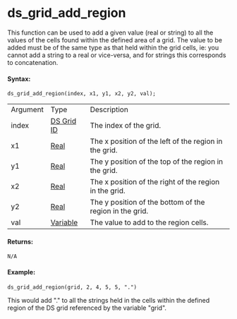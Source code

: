 # ds_grid_add_region

This function can be used to add a given value (real or string) to all
the values of the cells found within the defined area of a grid. The
value to be added must be of the same type as that held within the grid
cells, ie: you cannot add a string to a real or vice-versa, and for
strings this corresponds to concatenation.

#### Syntax:

``` gml
ds_grid_add_region(index, x1, y1, x2, y2, val);
```

|          |                                                                                                             |                                                         |
|----------|-------------------------------------------------------------------------------------------------------------|---------------------------------------------------------|
| Argument | Type                                                                                                        | Description                                             |
| index    |  [DS Grid ID](../../../../../GameMaker_Language/GML_Reference/Data_Structures/DS_Grids/ds_grid_create)  | The index of the grid.                                  |
| x1       |  [Real](../../../../../GameMaker_Language/GML_Overview/Data_Types)                                      | The x position of the left of the region in the grid.   |
| y1       |  [Real](../../../../../GameMaker_Language/GML_Overview/Data_Types)                                      | The y position of the top of the region in the grid.    |
| x2       |  [Real](../../../../../GameMaker_Language/GML_Overview/Data_Types)                                      | The x position of the right of the region in the grid.  |
| y2       |  [Real](../../../../../GameMaker_Language/GML_Overview/Data_Types)                                      | The y position of the bottom of the region in the grid. |
| val      |  [Variable](../../../../../GameMaker_Language/GML_Overview/Data_Types#variable)                         | The value to add to the region cells.                   |

#### Returns:

``` gml
N/A
```

#### Example:

``` gml
ds_grid_add_region(grid, 2, 4, 5, 5, ".")
```

This would add "." to all the strings held in the cells within the
defined region of the DS grid referenced by the variable "grid".
